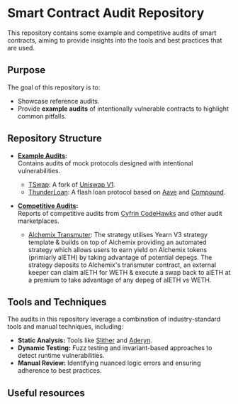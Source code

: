 # Smart Contract Audit Repository

This repository contains some example and competitive audits of smart contracts, aiming to provide insights into the tools and best practices that are used.

## Purpose

The goal of this repository is to:  
- Showcase reference audits.  
- Provide **example audits** of intentionally vulnerable contracts to highlight common pitfalls.  

## Repository Structure

- **[Example Audits](./example-audits):**  
  Contains audits of mock protocols designed with intentional vulnerabilities.  
  - [TSwap](https://github.com/mlbyvn/audits/tree/main/example-audits/tswap): A fork of [Uniswap V1](https://docs.uniswap.org/contracts/v1/overview).
  - [ThunderLoan](): A flash loan protocol based on [Aave](https://aave.com/docs) and [Compound](https://docs.compound.finance/).


- **[Competitive Audits](./competitive-audits):**  
  Reports of competitive audits from [Cyfrin CodeHawks](https://codehawks.cyfrin.io/) and other audit marketplaces.
  - [Alchemix Transmuter](): The strategy utilises Yearn V3 strategy template & builds on top of Alchemix providing an automated strategy which allows users to earn yield on Alchemix tokens (primiarly alETH) by taking advantage of potential       depegs. The strategy deposits to Alchemix's transmuter contract, an external keeper can claim alETH for WETH & execute a swap back to alETH at a premium to take advantage of any depeg of alETH vs WETH.

## Tools and Techniques

The audits in this repository leverage a combination of industry-standard tools and manual techniques, including:  
- **Static Analysis:** Tools like [Slither](https://github.com/crytic/slither) and [Aderyn](https://github.com/crytic/aderyn).  
- **Dynamic Testing:** Fuzz testing and invariant-based approaches to detect runtime vulnerabilities.  
- **Manual Review:** Identifying nuanced logic errors and ensuring adherence to best practices.

## Useful resources

